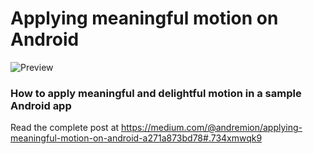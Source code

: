 # Applying meaningful motion on Android

![Preview](https://github.com/andremion/UI-Motion/raw/master/assets/preview.gif)

### How to apply meaningful and delightful motion in a sample Android app

Read the complete post at https://medium.com/@andremion/applying-meaningful-motion-on-android-a271a873bd78#.734xmwqk9
